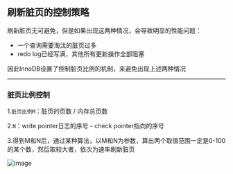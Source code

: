 ## 刷新脏页的控制策略

刷新脏页无可避免，但是如果出现这两种情况，会导致明显的性能问题：

- 一个查询需要淘汰的脏页过多
- redo log已经写满，其他所有更新操作全部阻塞

因此InnoDB设置了控制脏页比例的机制，来避免出现上述两种情况

---

### 脏页比例控制

1.`脏页比例M`：脏页的页数 / 内存总页数

2.`N`：write pointer日志的序号 - check pointer指向的序号

3.得到M和N后，通过某种算法，以M和N为参数，算出两个取值范围一定是0-100的某个数，然后取较大者，依次为速率刷新脏页

![image](https://tvax3.sinaimg.cn/large/0085EwgIgy1gtfe5xmvblj60kp0rtn1902.jpg)

